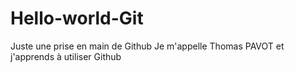 # Hello-world-Git
Juste une prise en main de Github
Je m'appelle Thomas PAVOT et j'apprends à utiliser Github
